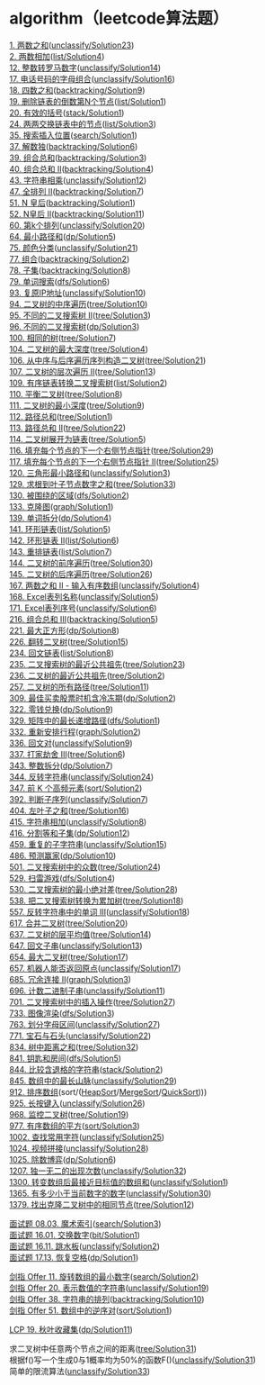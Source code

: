 # algorithm（leetcode算法题）
[1. 两数之和](https://leetcode-cn.com/problems/two-sum)([unclassify/Solution23](https://github.com/trcatgithub/algorithm/blob/master/src/main/java/unclassify/Solution23.java))  
[2. 两数相加](https://leetcode-cn.com/problems/add-two-numbers)([list/Solution4](https://github.com/trcatgithub/algorithm/blob/master/src/main/java/list/Solution4.java))  
[12. 整数转罗马数字](https://leetcode-cn.com/problems/integer-to-roman)([unclassify/Solution14](https://github.com/trcatgithub/algorithm/blob/master/src/main/java/unclassify/Solution14.java))  
[17. 电话号码的字母组合](https://leetcode-cn.com/problems/letter-combinations-of-a-phone-number)([unclassify/Solution16](https://github.com/trcatgithub/algorithm/blob/master/src/main/java/unclassify/Solution16.java))  
[18. 四数之和](https://leetcode-cn.com/problems/4sum)([backtracking/Solution9](https://github.com/trcatgithub/algorithm/blob/master/src/main/java/backtracking/Solution9.java))  
[19. 删除链表的倒数第N个节点](https://leetcode-cn.com/problems/remove-nth-node-from-end-of-list)([list/Solution1](https://github.com/trcatgithub/algorithm/blob/master/src/main/java/list/Solution1.java))  
[20. 有效的括号](https://leetcode-cn.com/problems/valid-parentheses)([stack/Solution1](https://github.com/trcatgithub/algorithm/blob/master/src/main/java/stack/Solution1.java))  
[24. 两两交换链表中的节点](https://leetcode-cn.com/problems/swap-nodes-in-pairs)([list/Solution3](https://github.com/trcatgithub/algorithm/blob/master/src/main/java/list/Solution3.java))  
[35. 搜索插入位置](https://leetcode-cn.com/problems/search-insert-position)([search/Solution1](https://github.com/trcatgithub/algorithm/blob/master/src/main/java/search/Solution1.java))  
[37. 解数独](https://leetcode-cn.com/problems/sudoku-solver)([backtracking/Solution6](https://github.com/trcatgithub/algorithm/blob/master/src/main/java/backtracking/Solution6.java))  
[39. 组合总和](https://leetcode-cn.com/problems/combination-sum)([backtracking/Solution3](https://github.com/trcatgithub/algorithm/blob/master/src/main/java/backtracking/Solution3.java))  
[40. 组合总和 II](https://leetcode-cn.com/problems/combination-sum-ii)([backtracking/Solution4](https://github.com/trcatgithub/algorithm/blob/master/src/main/java/backtracking/Solution4.java))  
[43. 字符串相乘](https://leetcode-cn.com/problems/multiply-strings)([unclassify/Solution12](https://github.com/trcatgithub/algorithm/blob/master/src/main/java/unclassify/Solution12.java))  
[47. 全排列 II](https://leetcode-cn.com/problems/permutations-ii)([backtracking/Solution7](https://github.com/trcatgithub/algorithm/blob/master/src/main/java/backtracking/Solution7.java))  
[51. N 皇后](https://leetcode-cn.com/problems/n-queens)([backtracking/Solution1](https://github.com/trcatgithub/algorithm/blob/master/src/main/java/backtracking/Solution1.java))  
[52. N皇后 II](https://leetcode-cn.com/problems/n-queens-ii)([backtracking/Solution11](https://github.com/trcatgithub/algorithm/blob/master/src/main/java/backtracking/Solution11.java))  
[60. 第k个排列](https://leetcode-cn.com/problems/permutation-sequence)([unclassify/Solution20](https://github.com/trcatgithub/algorithm/blob/master/src/main/java/unclassify/Solution20.java))   
[64. 最小路径和](https://leetcode-cn.com/problems/minimum-path-sum)([dp/Solution5](https://github.com/trcatgithub/algorithm/blob/master/src/main/java/dp/Solution5.java))  
[75. 颜色分类](https://leetcode-cn.com/problems/sort-colors)([unclassify/Solution21](https://github.com/trcatgithub/algorithm/blob/master/src/main/java/unclassify/Solution21.java))   
[77. 组合](https://leetcode-cn.com/problems/combinations)([backtracking/Solution2](https://github.com/trcatgithub/algorithm/blob/master/src/main/java/backtracking/Solution2.java))  \
[78. 子集](https://leetcode-cn.com/problems/subsets)([backtracking/Solution8](https://github.com/trcatgithub/algorithm/blob/master/src/main/java/backtracking/Solution8.java))  
[79. 单词搜索](https://leetcode-cn.com/problems/word-search)([dfs/Solution6](https://github.com/trcatgithub/algorithm/blob/master/src/main/java/dfs/Solution6.java))  \
[93. 复原IP地址](https://leetcode-cn.com/problems/restore-ip-addresses)([unclassify/Solution10](https://github.com/trcatgithub/algorithm/blob/master/src/main/java/unclassify/Solution10.java))  
[94. 二叉树的中序遍历](https://leetcode-cn.com/problems/binary-tree-inorder-traversal)([tree/Solution10](https://github.com/trcatgithub/algorithm/blob/master/src/main/java/tree/Solution10.java))  
[95. 不同的二叉搜索树 II](https://leetcode-cn.com/problems/unique-binary-search-trees-ii)([tree/Solution3](https://github.com/trcatgithub/algorithm/blob/master/src/main/java/tree/Solution3.java))  
[96. 不同的二叉搜索树](https://leetcode-cn.com/problems/unique-binary-search-trees)([dp/Solution3](https://github.com/trcatgithub/algorithm/blob/master/src/main/java/dp/Solution3.java))  
[100. 相同的树](https://leetcode-cn.com/problems/same-tree)([tree/Solution7](https://github.com/trcatgithub/algorithm/blob/master/src/main/java/tree/Solution7.java))  
[104. 二叉树的最大深度](https://leetcode-cn.com/problems/maximum-depth-of-binary-tree)([tree/Solution4](https://github.com/trcatgithub/algorithm/blob/master/src/main/java/tree/Solution4.java))  
[106. 从中序与后序遍历序列构造二叉树](https://leetcode-cn.com/problems/construct-binary-tree-from-inorder-and-postorder-traversal)([tree/Solution21](https://github.com/trcatgithub/algorithm/blob/master/src/main/java/tree/Solution21.java))  
[107. 二叉树的层次遍历 II](https://leetcode-cn.com/problems/binary-tree-level-order-traversal-ii)([tree/Solution13](https://github.com/trcatgithub/algorithm/blob/master/src/main/java/tree/Solution13.java))  
[109. 有序链表转换二叉搜索树](https://leetcode-cn.com/problems/convert-sorted-list-to-binary-search-tree)([list/Solution2](https://github.com/trcatgithub/algorithm/blob/master/src/main/java/list/Solution2.java))  
[110. 平衡二叉树](https://leetcode-cn.com/problems/balanced-binary-tree)([tree/Solution8](https://github.com/trcatgithub/algorithm/blob/master/src/main/java/tree/Solution8.java))  
[111. 二叉树的最小深度](https://leetcode-cn.com/problems/minimum-depth-of-binary-tree)([tree/Solution9](https://github.com/trcatgithub/algorithm/blob/master/src/main/java/tree/Solution9.java))  
[112. 路径总和](https://leetcode-cn.com/problems/path-sum/submissions)([tree/Solution1](https://github.com/trcatgithub/algorithm/blob/master/src/main/java/tree/Solution1.java))  
[113. 路径总和 II](https://leetcode-cn.com/problems/path-sum-ii)([tree/Solution22](https://github.com/trcatgithub/algorithm/blob/master/src/main/java/tree/Solution22.java))  
[114. 二叉树展开为链表](https://leetcode-cn.com/problems/flatten-binary-tree-to-linked-list)([tree/Solution5](https://github.com/trcatgithub/algorithm/blob/master/src/main/java/tree/Solution5.java))  
[116. 填充每个节点的下一个右侧节点指针](https://leetcode-cn.com/problems/populating-next-right-pointers-in-each-node)([tree/Solution29](https://github.com/trcatgithub/algorithm/blob/master/src/main/java/tree/Solution29.java))  
[117. 填充每个节点的下一个右侧节点指针 II](https://leetcode-cn.com/problems/populating-next-right-pointers-in-each-node-ii)([tree/Solution25](https://github.com/trcatgithub/algorithm/blob/master/src/main/java/tree/Solution25.java))  
[120. 三角形最小路径和](https://leetcode-cn.com/problems/triangle)([unclassify/Solution3](https://github.com/trcatgithub/algorithm/blob/master/src/main/java/unclassify/Solution3.java))  
[129. 求根到叶子节点数字之和](https://leetcode-cn.com/problems/sum-root-to-leaf-numbers)([tree/Solution33](https://github.com/trcatgithub/algorithm/blob/master/src/main/java/tree/Solution33.java))  
[130. 被围绕的区域](https://leetcode-cn.com/problems/surrounded-regions)([dfs/Solution2](https://github.com/trcatgithub/algorithm/blob/master/src/main/java/dfs/Solution2.java))  
[133. 克隆图](https://leetcode-cn.com/problems/clone-graph)([graph/Solution1](https://github.com/trcatgithub/algorithm/blob/master/src/main/java/graph/Solution1.java))  
[139. 单词拆分](https://leetcode-cn.com/problems/word-break)([dp/Solution4](https://github.com/trcatgithub/algorithm/blob/master/src/main/java/dp/Solution4.java))  
[141. 环形链表](https://leetcode-cn.com/problems/linked-list-cycle)([list/Solution5](https://github.com/trcatgithub/algorithm/blob/master/src/main/java/list/Solution5.java))  
[142. 环形链表 II](https://leetcode-cn.com/problems/linked-list-cycle-ii)([list/Solution6](https://github.com/trcatgithub/algorithm/blob/master/src/main/java/list/Solution6.java))  
[143. 重排链表](https://leetcode-cn.com/problems/reorder-list)([list/Solution7](https://github.com/trcatgithub/algorithm/blob/master/src/main/java/list/Solution7.java))  
[144. 二叉树的前序遍历](https://leetcode-cn.com/problems/binary-tree-preorder-traversal)([tree/Solution30](https://github.com/trcatgithub/algorithm/blob/master/src/main/java/tree/Solution30.java))  
[145. 二叉树的后序遍历](https://leetcode-cn.com/problems/binary-tree-postorder-traversal)([tree/Solution26](https://github.com/trcatgithub/algorithm/blob/master/src/main/java/tree/Solution26.java))  
[167. 两数之和 II - 输入有序数组](https://leetcode-cn.com/problems/two-sum-ii-input-array-is-sorted)([unclassify/Solution4](https://github.com/trcatgithub/algorithm/blob/master/src/main/java/unclassify/Solution4.java))  
[168. Excel表列名称](https://leetcode-cn.com/problems/excel-sheet-column-title)([unclassify/Solution5](https://github.com/trcatgithub/algorithm/blob/master/src/main/java/unclassify/Solution5.java))  
[171. Excel表列序号](https://leetcode-cn.com/problems/excel-sheet-column-number)([unclassify/Solution6](https://github.com/trcatgithub/algorithm/blob/master/src/main/java/unclassify/Solution6.java))  
[216. 组合总和 III](https://leetcode-cn.com/problems/combination-sum-iii)([backtracking/Solution5](https://github.com/trcatgithub/algorithm/blob/master/src/main/java/backtracking/Solution5.java))  
[221. 最大正方形](https://leetcode-cn.com/problems/maximal-square)([dp/Solution8](https://github.com/trcatgithub/algorithm/blob/master/src/main/java/dp/Solution8.java))  
[226. 翻转二叉树](https://leetcode-cn.com/problems/invert-binary-tree)([tree/Solution15](https://github.com/trcatgithub/algorithm/blob/master/src/main/java/tree/Solution15.java))  
[234. 回文链表](https://leetcode-cn.com/problems/palindrome-linked-list)([list/Solution8](https://github.com/trcatgithub/algorithm/blob/master/src/main/java/list/Solution8.java))  
[235. 二叉搜索树的最近公共祖先](https://leetcode-cn.com/problems/lowest-common-ancestor-of-a-binary-search-tree)([tree/Solution23](https://github.com/trcatgithub/algorithm/blob/master/src/main/java/tree/Solution23.java))  
[236. 二叉树的最近公共祖先](https://leetcode-cn.com/problems/lowest-common-ancestor-of-a-binary-tree)([tree/Solution2](https://github.com/trcatgithub/algorithm/blob/master/src/main/java/tree/Solution2.java))  
[257. 二叉树的所有路径](https://leetcode-cn.com/problems/binary-tree-paths)([tree/Solution11](https://github.com/trcatgithub/algorithm/blob/master/src/main/java/tree/Solution11.java))  
[309. 最佳买卖股票时机含冷冻期](https://leetcode-cn.com/problems/best-time-to-buy-and-sell-stock-with-cooldown)([dp/Solution2](https://github.com/trcatgithub/algorithm/blob/master/src/main/java/dp/Solution2.java))  
[322. 零钱兑换](https://leetcode-cn.com/problems/coin-change)([dp/Solution9](https://github.com/trcatgithub/algorithm/blob/master/src/main/java/dp/Solution9.java))  
[329. 矩阵中的最长递增路径](https://leetcode-cn.com/problems/longest-increasing-path-in-a-matrix)([dfs/Solution1](https://github.com/trcatgithub/algorithm/blob/master/src/main/java/dfs/Solution1.java))  
[332. 重新安排行程](https://leetcode-cn.com/problems/reconstruct-itinerary)([graph/Solution2](https://github.com/trcatgithub/algorithm/blob/master/src/main/java/graph/Solution2.java))  
[336. 回文对](https://leetcode-cn.com/problems/palindrome-pairs)([unclassify/Solution9](https://github.com/trcatgithub/algorithm/blob/master/src/main/java/unclassify/Solution9.java))  
[337. 打家劫舍 III](https://leetcode-cn.com/problems/house-robber-iii)([tree/Solution6](https://github.com/trcatgithub/algorithm/blob/master/src/main/java/tree/Solution6.java))  
[343. 整数拆分](https://leetcode-cn.com/problems/integer-break)([dp/Solution7](https://github.com/trcatgithub/algorithm/blob/master/src/main/java/dp/Solution7.java))  
[344. 反转字符串](https://leetcode-cn.com/problems/reverse-string)([unclassify/Solution24](https://github.com/trcatgithub/algorithm/blob/master/src/main/java/unclassify/Solution24.java))  
[347. 前 K 个高频元素](https://leetcode-cn.com/problems/top-k-frequent-elements)([sort/Solution2](https://github.com/trcatgithub/algorithm/blob/master/src/main/java/sort/Solution2.java))  
[392. 判断子序列](https://leetcode-cn.com/problems/is-subsequence)([unclassify/Solution7](https://github.com/trcatgithub/algorithm/blob/master/src/main/java/unclassify/Solution7.java))  
[404. 左叶子之和](https://leetcode-cn.com/problems/sum-of-left-leaves)([tree/Solution16](https://github.com/trcatgithub/algorithm/blob/master/src/main/java/tree/Solution16.java))  
[415. 字符串相加](https://leetcode-cn.com/problems/add-strings)([unclassify/Solution8](https://github.com/trcatgithub/algorithm/blob/master/src/main/java/unclassify/Solution8.java))  
[416. 分割等和子集](https://leetcode-cn.com/problems/partition-equal-subset-sum)([dp/Solution12](https://github.com/trcatgithub/algorithm/blob/master/src/main/java/dp/Solution12.java))  
[459. 重复的子字符串](https://leetcode-cn.com/problems/repeated-substring-pattern)([unclassify/Solution15](https://github.com/trcatgithub/algorithm/blob/master/src/main/java/unclassify/Solution15.java))  
[486. 预测赢家](https://leetcode-cn.com/problems/repeated-substring-pattern)([dp/Solution10](https://github.com/trcatgithub/algorithm/blob/master/src/main/java/dp/Solution10.java))  
[501. 二叉搜索树中的众数](https://leetcode-cn.com/problems/find-mode-in-binary-search-tree)([tree/Solution24](https://github.com/trcatgithub/algorithm/blob/master/src/main/java/tree/Solution24.java))  
[529. 扫雷游戏](https://leetcode-cn.com/problems/minesweeper)([dfs/Solution4](https://github.com/trcatgithub/algorithm/blob/master/src/main/java/dfs/Solution4.java))  
[530. 二叉搜索树的最小绝对差](https://leetcode-cn.com/problems/minimum-absolute-difference-in-bst)([tree/Solution28](https://github.com/trcatgithub/algorithm/blob/master/src/main/java/tree/Solution28.java))  
[538. 把二叉搜索树转换为累加树](https://leetcode-cn.com/problems/convert-bst-to-greater-tree)([tree/Solution18](https://github.com/trcatgithub/algorithm/blob/master/src/main/java/tree/Solution18.java))  
[557. 反转字符串中的单词 III](https://leetcode-cn.com/problems/reverse-words-in-a-string-iii)([unclassify/Solution18](https://github.com/trcatgithub/algorithm/blob/master/src/main/java/unclassify/Solution18.java))  
[617. 合并二叉树](https://leetcode-cn.com/problems/merge-two-binary-trees)([tree/Solution20](https://github.com/trcatgithub/algorithm/blob/master/src/main/java/tree/Solution20.java))  
[637. 二叉树的层平均值](https://leetcode-cn.com/problems/average-of-levels-in-binary-tree)([tree/Solution14](https://github.com/trcatgithub/algorithm/blob/master/src/main/java/tree/Solution14.java))  
[647. 回文子串](https://leetcode-cn.com/problems/palindromic-substrings)([unclassify/Solution13](https://github.com/trcatgithub/algorithm/blob/master/src/main/java/unclassify/Solution13.java))  
[654. 最大二叉树](https://leetcode-cn.com/problems/maximum-binary-tree)([tree/Solution17](https://github.com/trcatgithub/algorithm/blob/master/src/main/java/tree/Solution17.java))  
[657. 机器人能否返回原点](https://leetcode-cn.com/problems/robot-return-to-origin)([unclassify/Solution17](https://github.com/trcatgithub/algorithm/blob/master/src/main/java/unclassify/Solution17.java))  
[685. 冗余连接 II](https://leetcode-cn.com/problems/redundant-connection-ii)([graph/Solution3](https://github.com/trcatgithub/algorithm/blob/master/src/main/java/graph/Solution3.java))  
[696. 计数二进制子串](https://leetcode-cn.com/problems/count-binary-substrings)([unclassify/Solution11](https://github.com/trcatgithub/algorithm/blob/master/src/main/java/unclassify/Solution11.java))  
[701. 二叉搜索树中的插入操作](https://leetcode-cn.com/problems/insert-into-a-binary-search-tree)([tree/Solution27](https://github.com/trcatgithub/algorithm/blob/master/src/main/java/tree/Solution27.java))  
[733. 图像渲染](https://leetcode-cn.com/problems/flood-fill)([dfs/Solution3](https://github.com/trcatgithub/algorithm/blob/master/src/main/java/dfs/Solution3.java))  
[763. 划分字母区间](https://leetcode-cn.com/problems/partition-labels)([unclassify/Solution27](https://github.com/trcatgithub/algorithm/blob/master/src/main/java/unclassify/Solution27.java))  
[771. 宝石与石头](https://leetcode-cn.com/problems/jewels-and-stones)([unclassify/Solution22](https://github.com/trcatgithub/algorithm/blob/master/src/main/java/unclassify/Solution22.java))  
[834. 树中距离之和](https://leetcode-cn.com/problems/sum-of-distances-in-tree/)([tree/Solution32](https://github.com/trcatgithub/algorithm/blob/master/src/main/java/tree/Solution32.java))  
[841. 钥匙和房间](https://leetcode-cn.com/problems/flood-fill)([dfs/Solution5](https://github.com/trcatgithub/algorithm/blob/master/src/main/java/dfs/Solution5.java))  
[844. 比较含退格的字符串](https://leetcode-cn.com/problems/backspace-string-compare)([stack/Solution2](https://github.com/trcatgithub/algorithm/blob/master/src/main/java/stack/Solution2.java))  
[845. 数组中的最长山脉](https://leetcode-cn.com/problems/longest-mountain-in-array)([unclassify/Solution29](https://github.com/trcatgithub/algorithm/blob/master/src/main/java/unclassify/Solution29.java))  
[912. 排序数组](https://leetcode-cn.com/problems/sort-an-array)(sort/([HeapSort](https://github.com/trcatgithub/algorithm/blob/master/src/main/java/sort/HeapSort.java)/[MergeSort](https://github.com/trcatgithub/algorithm/blob/master/src/main/java/sort/MergeSort.java)/[QuickSort](https://github.com/trcatgithub/algorithm/blob/master/src/main/java/sort/QuickSort.java))))  
[925. 长按键入](https://leetcode-cn.com/problems/long-pressed-name)([unclassify/Solution26](https://github.com/trcatgithub/algorithm/blob/master/src/main/java/unclassify/Solution26.java))  
[968. 监控二叉树](https://leetcode-cn.com/problems/binary-tree-cameras)([tree/Solution19](https://github.com/trcatgithub/algorithm/blob/master/src/main/java/tree/Solution19.java))  
[977. 有序数组的平方](https://leetcode-cn.com/problems/squares-of-a-sorted-array)([sort/Solution3](https://github.com/trcatgithub/algorithm/blob/master/src/main/java/sort/Solution3.java))  
[1002. 查找常用字符](https://leetcode-cn.com/problems/find-common-characters)([unclassify/Solution25](https://github.com/trcatgithub/algorithm/blob/master/src/main/java/unclassify/Solution25.java))  
[1024. 视频拼接](https://leetcode-cn.com/problems/video-stitching)([unclassify/Solution28](https://github.com/trcatgithub/algorithm/blob/master/src/main/java/unclassify/Solution28.java))  
[1025. 除数博弈](https://leetcode-cn.com/problems/divisor-game)([dp/Solution6](https://github.com/trcatgithub/algorithm/blob/master/src/main/java/dp/Solution6.java))  
[1207. 独一无二的出现次数](https://leetcode-cn.com/problems/unique-number-of-occurrences)([unclassify/Solution32](https://github.com/trcatgithub/algorithm/blob/master/src/main/java/unclassify/Solution32.java))  
[1300. 转变数组后最接近目标值的数组和](https://leetcode-cn.com/problems/sum-of-mutated-array-closest-to-target)([unclassify/Solution1](https://github.com/trcatgithub/algorithm/blob/master/src/main/java/unclassify/Solution1.java))  
[1365. 有多少小于当前数字的数字](https://leetcode-cn.com/problems/how-many-numbers-are-smaller-than-the-current-number)([unclassify/Solution30](https://github.com/trcatgithub/algorithm/blob/master/src/main/java/unclassify/Solution30.java))  
[1379. 找出克隆二叉树中的相同节点](https://leetcode-cn.com/problems/find-a-corresponding-node-of-a-binary-tree-in-a-clone-of-that-tree)([tree/Solution12](https://github.com/trcatgithub/algorithm/blob/master/src/main/java/tree/Solution12.java))  

[面试题 08.03. 魔术索引](https://leetcode-cn.com/problems/magic-index-lcci)([search/Solution3](https://github.com/trcatgithub/algorithm/blob/master/src/main/java/search/Solution3.java))  
[面试题 16.01. 交换数字](https://leetcode-cn.com/problems/swap-numbers-lcci)([bit/Solution1](https://github.com/trcatgithub/algorithm/blob/master/src/main/java/bit/Solution1.java))  
[面试题 16.11. 跳水板](https://leetcode-cn.com/problems/diving-board-lcci)([unclassify/Solution2](https://github.com/trcatgithub/algorithm/blob/master/src/main/java/unclassify/Solution2.java))  
[面试题 17.13. 恢复空格](https://leetcode-cn.com/problems/re-space-lcci)([dp/Solution1](https://github.com/trcatgithub/algorithm/blob/master/src/main/java/dp/Solution1.java))  

[剑指 Offer 11. 旋转数组的最小数字](https://leetcode-cn.com/problems/xuan-zhuan-shu-zu-de-zui-xiao-shu-zi-lcof)([search/Solution2](https://github.com/trcatgithub/algorithm/blob/master/src/main/java/search/Solution2.java))  
[剑指 Offer 20. 表示数值的字符串](https://leetcode-cn.com/problems/biao-shi-shu-zhi-de-zi-fu-chuan-lcof)([unclassify/Solution19](https://github.com/trcatgithub/algorithm/blob/master/src/main/java/unclassify/Solution19.java))  
[剑指 Offer 38. 字符串的排列](https://leetcode-cn.com/problems/zi-fu-chuan-de-pai-lie-lcof)([backtracking/Solution10](https://github.com/trcatgithub/algorithm/blob/master/src/main/java/backtracking/Solution10.java))  
[剑指 Offer 51. 数组中的逆序对](https://leetcode-cn.com/problems/shu-zu-zhong-de-ni-xu-dui-lcof)([sort/Solution1](https://github.com/trcatgithub/algorithm/blob/master/src/main/java/sort/Solution1.java))  

[LCP 19. 秋叶收藏集](https://leetcode-cn.com/problems/UlBDOe)([dp/Solution11](https://github.com/trcatgithub/algorithm/blob/master/src/main/java/dp/Solution11.java))  

求二叉树中任意两个节点之间的距离([tree/Solution31](https://github.com/trcatgithub/algorithm/blob/master/src/main/java/tree/Solution31.java))  
根据f()写一个生成0与1概率均为50%的函数F()([unclassify/Solution31](https://github.com/trcatgithub/algorithm/blob/master/src/main/java/unclassify/Solution31.java))  
简单的限流算法([unclassify/Solution33](https://github.com/trcatgithub/algorithm/blob/master/src/main/java/unclassify/Solution33.java))  